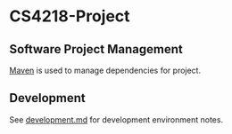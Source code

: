 # CS4218-Project

## Software Project Management

[Maven](https://maven.apache.org/) is used to manage dependencies for project.

## Development

See [development.md](docs/development.md) for development environment notes.
